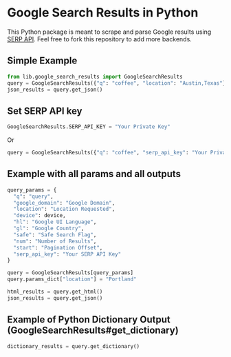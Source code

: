 # Google Search Results in Python

This Python package is meant to scrape and parse Google results using [SERP API](https://serpapi.com). 
Feel free to fork this repository to add more backends.

## Simple Example
```python
from lib.google_search_results import GoogleSearchResults
query = GoogleSearchResults({"q": "coffee", "location": "Austin,Texas"})
json_results = query.get_json()
```

## Set SERP API key

```python
GoogleSearchResults.SERP_API_KEY = "Your Private Key"
```
Or
```python
query = GoogleSearchResults({"q": "coffee", "serp_api_key": "Your Private Key"})
```

## Example with all params and all outputs

```python
query_params = {
  "q": "query",
  "google_domain": "Google Domain",
  "location": "Location Requested",
  "device": device,
  "hl": "Google UI Language",
  "gl": "Google Country",
  "safe": "Safe Search Flag",
  "num": "Number of Results",
  "start": "Pagination Offset",
  "serp_api_key": "Your SERP API Key"
}

query = GoogleSearchResults[query_params]
query.params_dict["location"] = "Portland"

html_results = query.get_html()
json_results = query.get_json()
```

## Example of Python Dictionary Output (GoogleSearchResults#get_dictionary)

```python
dictionary_results = query.get_dictionary()
```
